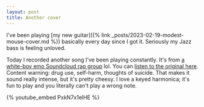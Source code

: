 ```yaml
---
layout: post
title: Another cover
---
```


I've been playing [my new guitar]({% link _posts/2023-02-19-modest-mouse-cover.md %}) basically every day since I got it. Seriously my Jazz bass is feeling unloved.

Today I recorded another song I've been playing constantly. It's from [a white-boy emo Soundcloud rap group](https://en.wikipedia.org/wiki/GothBoiClique) lol. You can [listen to the original here](https://open.spotify.com/track/7MadgpP9SWuQgvsNJkeiaf?si=db1c87643fa94ddf). Content warning: drug use, self-harm, thoughts of suicide. That makes it sound really intense, but it's pretty cheesy. I love a keyed harmonica; it's fun to play and you literally can't play a wrong note.

{% youtube_embed PxkN7x1elHE %}

